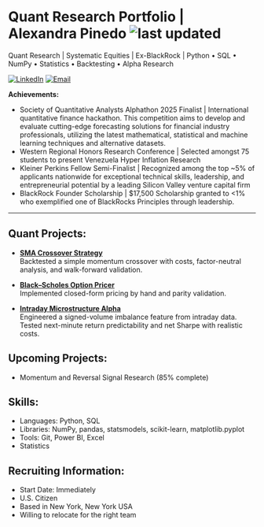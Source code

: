 # Quant Research Portfolio | Alexandra Pinedo ![last updated](https://img.shields.io/badge/Last%20Updated-Sept%202025-blue)
Quant Research | Systematic Equities | Ex-BlackRock | Python • SQL • NumPy • Statistics • Backtesting • Alpha Research

[![LinkedIn](https://img.shields.io/badge/LinkedIn-Profile-blue)](https://linkedin.com/in/alexandra-pinedo)
[![Email](https://img.shields.io/badge/Email-alexandrap9522%40gmail.com-red)](mailto:alexandrap9522@gmail.com)


**Achievements:** 
- Society of Quantitative Analysts Alphathon 2025 Finalist | International quantitative finance hackathon. This competition aims to develop and evaluate cutting-edge forecasting solutions for financial industry professionals, utilizing the latest mathematical, statistical and machine learning techniques and alternative datasets.
- Western Regional Honors Research Conference | Selected amongst 75 students to present Venezuela Hyper Inflation Research 
- Kleiner Perkins Fellow Semi-Finalist | Recognized among the top ~5% of applicants nationwide for exceptional technical skills, leadership, and entrepreneurial potential by a leading Silicon Valley venture capital firm
- BlackRock Founder Scholarship | $17,500 Scholarship granted to <1% who exemplified one of BlackRocks Principles through leadership.

------------------------------------------------------------
## Quant Projects:
- [**SMA Crossover Strategy**](https://github.com/lexpinedo/sma-crossover-strategy)  
  Backtested a simple momentum crossover with costs, factor-neutral analysis, and walk-forward validation.

- [**Black–Scholes Option Pricer**](https://github.com/lexpinedo/BSMPricer)  
  Implemented closed-form pricing by hand and parity validation.

- [**Intraday Microstructure Alpha**](https://github.com/lexpinedo/Intraday-Microstructure-Alpha)  
  Engineered a signed-volume imbalance feature from intraday data. Tested next-minute return predictability and net Sharpe with realistic costs.

## Upcoming Projects:
-  Momentum and Reversal Signal Research (85% complete)

## Skills:
- Languages: Python, SQL  
- Libraries: NumPy, pandas, statsmodels, scikit-learn, matplotlib.pyplot
- Tools: Git, Power BI, Excel
- Statistics

## Recruiting Information:
- Start Date: Immediately
- U.S. Citizen
- Based in New York, New York USA
- Willing to relocate for the right team

## 

<!--
**lexpinedo/lexpinedo** is a ✨ _special_ ✨ repository because its `README.md` (this file) appears on your GitHub profile.

Here are some ideas to get you started:

- 🔭 I’m currently working on ...
- 🌱 I’m currently learning ...
- 👯 I’m looking to collaborate on ...
- 🤔 I’m looking for help with ...
- 💬 Ask me about ...
- 📫 How to reach me: ...
- 😄 Pronouns: ...
- ⚡ Fun fact: ...
-->

